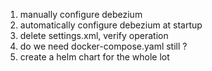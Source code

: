 

1) manually configure debezium
2) automatically configure debezium at startup
3) delete settings.xml, verify operation
4) do we need docker-compose.yaml still ?
5) create a helm chart for the whole lot